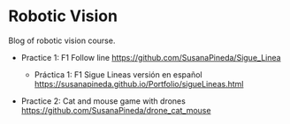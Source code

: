 # Robotic Vision

Blog of robotic vision course.

* Practice 1: F1 Follow line https://github.com/SusanaPineda/Sigue_Linea

  * Práctica 1: F1 Sigue Lineas versión en español https://susanapineda.github.io/Portfolio/sigueLineas.html

* Practice 2: Cat and mouse game with drones https://github.com/SusanaPineda/drone_cat_mouse
